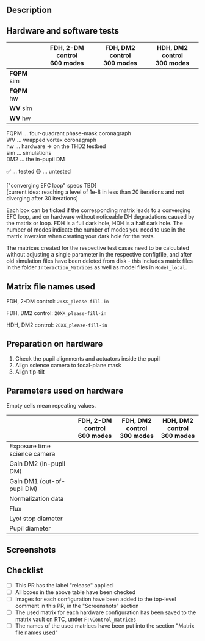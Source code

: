 ## Description

<!--
Give this PR a name following "Release vX.X.X" in the title above. You will want to pick an appropriate version
number depending on what the most recent release was, and on how much this release differs from the last one.
Provide a brief description of this release, and its circumstances, in this section.
-->

## Hardware and software tests

<!--
Perform all the tests in the table below and make sure the results are satisfactory. Put an x in the boxes ([ ]) of the
tests you ran successfully.
-->

|              | FDH, 2-DM control<br>600 modes | FDH, DM2 control<br>300 modes | HDH, DM2 control<br>300 modes |
|--------------|--------------------------------|-------------------------------|-------------------------------|
| **FQPM** sim |                                |                               |                               |
| **FQPM** hw  |                                |                               |                               |
| **WV** sim   |                                |                               |                               |
| **WV** hw    |                                |                               |                               |

FQPM ... four-quadrant phase-mask coronagraph  
WV ... wrapped vortex coronagraph  
hw ... hardware -> on the THD2 testbed  
sim ... simulations  
DM2 ... the in-pupil DM

✅ ... tested
🟡 ... untested

["converging EFC loop" specs TBD]  
[current idea: reaching a level of 1e-8 in less than 20 iterations and not diverging after 30 iterations]

Each box can be ticked if the corresponding matrix leads to a converging EFC loop, and on hardware without noticeable
DH degradations caused by the matrix or loop. FDH is a full dark hole, HDH is a half dark hole. The number of modes
indicate the number of modes you need to use in the matrix inversion when creating your dark hole for the tests.

The matrices created for the respective test cases need to be calculated without adjusting a single parameter in the
respective configfile, and after old simulation files have been deleted from disk - this includes matrix files
in the folder `Interaction_Matrices` as well as model files in `Model_local`.

## Matrix file names used

<!--
Please fill in the matrix file names you used for the tests above and save them on the RTC computer under
`F:\Control_matrices`
-->

FDH, 2-DM control: `20XX_please-fill-in`

FDH, DM2 control: `20XX_please-fill-in`

HDH, DM2 control: `20XX_please-fill-in`

## Preparation on hardware

1. Check the pupil alignments and actuators inside the pupil
2. Align science camera to focal-plane mask
3. Align tip-tilt

## Parameters used on hardware

Empty cells mean repeating values.

|                                | FDH, 2-DM control<br>600 modes | FDH, DM2 control<br>300 modes | HDH, DM2 control<br>300 modes |
|--------------------------------|--------------------------------|-------------------------------|-------------------------------|
| Exposure time science camera   |                                |                               |                               |
| Gain DM2 (in-pupil DM)         |                                |                               |                               |
| Gain DM1 (out-of-pupil DM)     |                                |                               |                               |
| Normalization data             |                                |                               |                               |
| Flux                           |                                |                               |                               |
| Lyot stop diameter             |                                |                               |                               |
| Pupil diameter                 |                                |                               |                               |


## Screenshots

<!--
Include DH images resulting from the EFC loops in the table above in this section. You can also add any other visuals you consider helpful.
-->

## Checklist

- [ ] This PR has the label "release" applied
- [ ] All boxes in the above table have been checked
- [ ] Images for each configuration have been added to the top-level comment in this PR, in the "Screenshots" section
- [ ] The used matrix for each hardware configuration has been saved to the matrix vault on RTC, under `F:\Control_matrices`
- [ ] The names of the used matrices have been put into the section "Matrix file names used"

